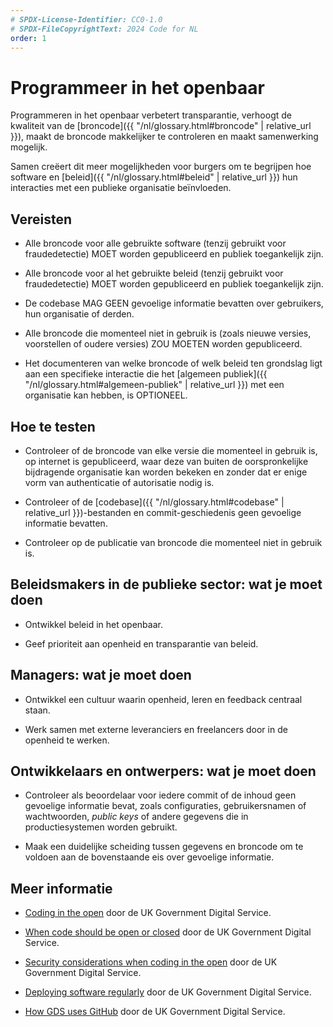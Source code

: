 ```yaml
---
# SPDX-License-Identifier: CC0-1.0
# SPDX-FileCopyrightText: 2024 Code for NL
order: 1
---
```


# Programmeer in het openbaar

Programmeren in het openbaar verbetert transparantie, verhoogt de kwaliteit van de [broncode]({{ "/nl/glossary.html#broncode" | relative_url }}), maakt de broncode makkelijker te controleren en maakt samenwerking mogelijk.

Samen creëert dit meer mogelijkheden voor burgers om te begrijpen hoe software en [beleid]({{ "/nl/glossary.html#beleid" | relative_url }}) hun interacties met een publieke organisatie beïnvloeden.

## Vereisten

- Alle broncode voor alle gebruikte software (tenzij gebruikt voor fraudedetectie) MOET worden gepubliceerd en publiek toegankelijk zijn.

- Alle broncode voor al het gebruikte beleid (tenzij gebruikt voor fraudedetectie) MOET worden gepubliceerd en publiek toegankelijk zijn.

- De codebase MAG GEEN gevoelige informatie bevatten over gebruikers, hun organisatie of derden.

- Alle broncode die momenteel niet in gebruik is (zoals nieuwe versies, voorstellen of oudere versies) ZOU MOETEN worden gepubliceerd.

- Het documenteren van welke broncode of welk beleid ten grondslag ligt aan een specifieke interactie die het [algemeen publiek]({{ "/nl/glossary.html#algemeen-publiek" | relative_url }}) met een organisatie kan hebben, is OPTIONEEL.

## Hoe te testen

- Controleer of de broncode van elke versie die momenteel in gebruik is, op internet is gepubliceerd, waar deze van buiten de oorspronkelijke bijdragende organisatie kan worden bekeken en zonder dat er enige vorm van authenticatie of autorisatie nodig is.

- Controleer of de [codebase]({{ "/nl/glossary.html#codebase" | relative_url }})-bestanden en commit-geschiedenis geen gevoelige informatie bevatten.

- Controleer op de publicatie van broncode die momenteel niet in gebruik is.

## Beleidsmakers in de publieke sector: wat je moet doen

- Ontwikkel beleid in het openbaar.

- Geef prioriteit aan openheid en transparantie van beleid.

## Managers: wat je moet doen

- Ontwikkel een cultuur waarin openheid, leren en feedback centraal staan.

- Werk samen met externe leveranciers en freelancers door in de openheid te werken.

## Ontwikkelaars en ontwerpers: wat je moet doen

- Controleer als beoordelaar voor iedere commit of de inhoud geen gevoelige informatie bevat, zoals configuraties, gebruikersnamen of wachtwoorden, *public keys* of andere gegevens die in productiesystemen worden gebruikt.

- Maak een duidelijke scheiding tussen gegevens en broncode om te voldoen aan de bovenstaande eis over gevoelige informatie.

## Meer informatie

- [Coding in the open](https://gds.blog.gov.uk/2012/10/12/coding-in-the-open/) door de UK Government Digital Service.

- [When code should be open or closed](https://www.gov.uk/government/publications/open-source-guidance/when-code-should-be-open-or-closed) door de UK Government Digital Service.

- [Security considerations when coding in the open](https://www.gov.uk/government/publications/open-source-guidance/security-considerations-when-coding-in-the-open) door de UK Government Digital Service.

- [Deploying software regularly](https://www.gov.uk/service-manual/technology/deploying-software-regularly) door de UK Government Digital Service.

- [How GDS uses GitHub](https://technology.blog.gov.uk/2014/01/27/how-we-use-github/) door de UK Government Digital Service.
